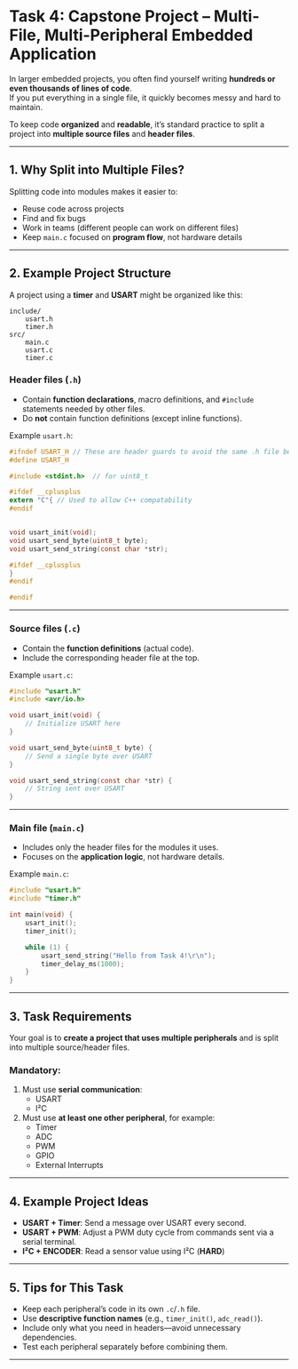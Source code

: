 # Task 4: Capstone Project – Multi-File, Multi-Peripheral Embedded Application

In larger embedded projects, you often find yourself writing **hundreds or even thousands of lines of code**.  
If you put everything in a single file, it quickly becomes messy and hard to maintain.  

To keep code **organized** and **readable**, it’s standard practice to split a project into **multiple source files** and **header files**.

---

## 1. Why Split into Multiple Files?

Splitting code into modules makes it easier to:
- Reuse code across projects
- Find and fix bugs
- Work in teams (different people can work on different files)
- Keep `main.c` focused on **program flow**, not hardware details

---

## 2. Example Project Structure

A project using a **timer** and **USART** might be organized like this:

```
include/
    usart.h
    timer.h
src/
    main.c
    usart.c
    timer.c
```

### **Header files (`.h`)**
- Contain **function declarations**, macro definitions, and `#include` statements needed by other files.
- Do **not** contain function definitions (except inline functions).

Example `usart.h`:
```c
#ifndef USART_H // These are header guards to avoid the same .h file being include multiple times
#define USART_H

#include <stdint.h>  // for uint8_t

#ifdef __cplusplus
extern "C"{ // Used to allow C++ compatability
#endif


void usart_init(void);
void usart_send_byte(uint8_t byte);
void usart_send_string(const char *str);

#ifdef __cplusplus
}
#endif

#endif
```

---

### **Source files (`.c`)**
- Contain the **function definitions** (actual code).
- Include the corresponding header file at the top.

Example `usart.c`:
```c
#include "usart.h"
#include <avr/io.h>

void usart_init(void) {
    // Initialize USART here
}

void usart_send_byte(uint8_t byte) {
    // Send a single byte over USART
}

void usart_send_string(const char *str) {
    // String sent over USART
}
```

---

### **Main file (`main.c`)**
- Includes only the header files for the modules it uses.
- Focuses on the **application logic**, not hardware details.

Example `main.c`:
```c
#include "usart.h"
#include "timer.h"

int main(void) {
    usart_init();
    timer_init();

    while (1) {
        usart_send_string("Hello from Task 4!\r\n");
        timer_delay_ms(1000);
    }
}
```

---

## 3. Task Requirements

Your goal is to **create a project that uses multiple peripherals** and is split into multiple source/header files.

### **Mandatory:**
1. Must use **serial communication**:
   - USART
   - I²C
2. Must use **at least one other peripheral**, for example:
   - Timer
   - ADC
   - PWM
   - GPIO
   - External Interrupts

---

## 4. Example Project Ideas
- **USART + Timer**: Send a message over USART every second.
- **USART + PWM**: Adjust a PWM duty cycle from commands sent via a serial terminal. 
- **I²C + ENCODER**: Read a sensor value using I²C (**HARD**)

---

## 5. Tips for This Task
- Keep each peripheral’s code in its own `.c`/`.h` file.
- Use **descriptive function names** (e.g., `timer_init()`, `adc_read()`).
- Include only what you need in headers—avoid unnecessary dependencies.
- Test each peripheral separately before combining them.

---
